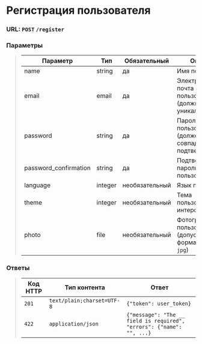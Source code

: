 # Регистрация пользователя

### URL: `POST` `/register`

### Параметры

> | Параметр              | Тип     | Обязательный   | Описание                                                           |
> |-----------------------|---------|----------------|--------------------------------------------------------------------|
> | name                  | string  | да             | Имя пользователя                                                   |
> | email                 | email   | да             | Электронная почта пользователя (должна быть уникальной)            |
> | password              | string  | да             | Пароль пользователя (должен совпадать с подтверждением)            |
> | password_confirmation | string  | да             | Подтверждение пароля пользователя                                  |
> | language              | integer | необязательный | Язык пользователя                                                  |
> | theme                 | integer | необязательный | Тема пользовательского интерфейса                                  |
> | photo                 | file    | необязательный | Фотография пользователя (допустимые форматы: `jpeg`, `png`, `jpg`) |

### Ответы

> | Код HTTP | Тип контента               | Ответ                                                                 |
> |----------|----------------------------|-----------------------------------------------------------------------|
> | `201`    | `text/plain;charset=UTF-8` | `{"token": user_token}`                                               |
> | `422`    | `application/json`         | `{"message": "The __ field is required", "errors": {"name": "", ...}` |


